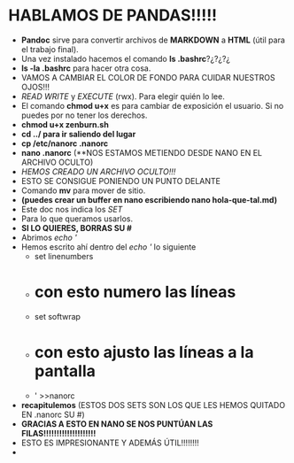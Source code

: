 # HABLAMOS DE PANDAS!!!!!

- **Pandoc** sirve para convertir archivos de **MARKDOWN** a **HTML** (útil para el trabajo final).
- Una vez instalado hacemos el comando **ls .bashrc**?¿?¿?¿
- **ls -la .bashrc** para hacer otra cosa.
- VAMOS A CAMBIAR EL COLOR DE FONDO PARA CUIDAR NUESTROS OJOS!!!
- *READ* *WRITE* y *EXECUTE* (rwx). Para elegir quién lo lee.
- El comando **chmod u+x** es para cambiar de exposición el usuario. Si no puedes por no tener los derechos.
- **chmod u+x zenburn.sh**
- **cd ../ para ir saliendo del lugar** 
- **cp /etc/nanorc .nanorc**
- **nano .nanorc** (**NOS ESTAMOS METIENDO DESDE NANO EN EL ARCHIVO OCULTO)
- *HEMOS CREADO UN ARCHIVO OCULTO!!!*
- ESTO SE CONSIGUE PONIENDO UN PUNTO DELANTE
- Comando **mv** para mover de sitio.
- **(puedes crear un buffer en nano escribiendo nano hola-que-tal.md)**
- Este doc nos indica los *SET*
- Para lo que queramos usarlos.
- **SI LO QUIERES, BORRAS SU #**
- Abrimos *echo '*
- Hemos escrito ahí dentro del *echo '* lo siguiente
  - set linenumbers
  - # con esto numero las líneas
  - set softwrap
  - # con esto ajusto las líneas a la pantalla
  - ' >>nanorc
- **recapitulemos** (ESTOS DOS SETS SON LOS QUE LES HEMOS QUITADO EN .nanorc SU #)
- **GRACIAS A ESTO EN NANO SE NOS PUNTÚAN LAS FILAS!!!!!!!!!!!!!!!!!!!!**
- ESTO ES IMPRESIONANTE Y ADEMÁS ÚTIL!!!!!!!!
- 
